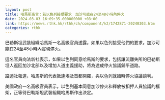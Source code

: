 ```yaml
---
layout: post
title: 哈馬斯高官：若以色列接受要求　加沙可能在24至48小時內停火
date: 2024-03-03 16:09:35.000000000 +08:00
link: https://news.rthk.hk/rthk/ch/component/k2/1742871-20240303.htm
categories: rthk
---
```


巴勒斯坦武裝組織哈馬斯一名高級官員透露，如果以色列接受他們的要求，加沙可能在24至48小時內實現停火。

這名官員向法新社表示，如果以色列同意哈馬斯的要求，包括讓流離失所的巴勒斯坦人返回加沙北部以及增加人道主義援助，將為達成停火協議鋪平道路。

路透社報道，哈馬斯的代表抵達埃及首都開羅，與以色列就臨時停火協議談判。

美國政府一名高級官員表示，以色列基本同意加沙停火和釋放被扣押人員協議的框架，正等待巴勒斯坦武裝組織哈馬斯作出決定。
